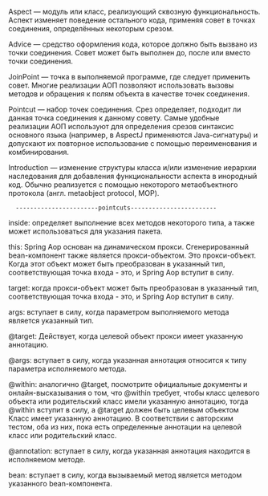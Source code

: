Aspect — модуль или класс, реализующий сквозную функциональность. 
Аспект изменяет поведение остального кода, применяя совет в точках соединения, 
определённых некоторым срезом.

Advice — средство оформления кода, которое должно быть вызвано из точки соединения. 
Совет может быть выполнен до, после или вместо точки соединения.

JoinPoint — точка в выполняемой программе, где следует применить совет.
Многие реализации АОП позволяют использовать вызовы методов и обращения к полям объекта в качестве точек соединения.

Pointcut — набор точек соединения. Срез определяет, подходит ли данная точка соединения к данному совету. 
Самые удобные реализации АОП используют для определения срезов синтаксис основного языка 
(например, в AspectJ применяются Java-сигнатуры) и допускают их повторное использование с помощью переименования и комбинирования.

Introduction — изменение структуры класса и/или изменение иерархии наследования 
для добавления функциональности аспекта в инородный код. Обычно реализуется с 
помощью некоторого метаобъектного протокола (англ. metaobject protocol, MOP).



      -----------------------pointcuts------------------------
inside: определяет выполнение всех методов некоторого типа, а также может использоваться для указания пакета.

this: Spring Aop основан на динамическом прокси. Сгенерированный bean-компонент также является прокси-объектом. Это прокси-объект. Когда этот объект может быть преобразован в указанный тип, соответствующая точка входа - это, и Spring Aop вступит в силу.

target: когда прокси-объект может быть преобразован в указанный тип, соответствующая точка входа - это, и Spring Aop вступит в силу.

args: вступает в силу, когда параметром выполняемого метода является указанный тип.

@target: Действует, когда целевой объект прокси имеет указанную аннотацию.

@args: вступает в силу, когда указанная аннотация относится к типу параметра исполняемого метода.

@within: аналогично @target, посмотрите официальные документы и онлайн-высказывания о том, что @within требует, чтобы класс целевого объекта или родительский класс имели указанную аннотацию, тогда @within вступит в силу, а @target должен быть целевым объектом Класс имеет указанную аннотацию. В соответствии с авторским тестом, оба из них, пока есть определенные аннотации на целевой класс или родительский класс.

@annotation: вступает в силу, когда указанная аннотация находится в исполняемом методе.

bean: вступает в силу, когда вызываемый метод является методом указанного bean-компонента.
